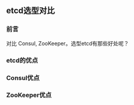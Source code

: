 ## etcd选型对比

### 前言

对比 Consul, ZooKeeper。选型etcd有那些好处呢？  

### etcd的优点

### Consul优点

### ZooKeeper优点

